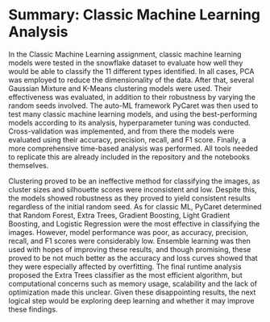 # Summary: Classic Machine Learning Analysis

In the Classic Machine Learning assignment, classic machine learning models were tested in the snowflake dataset to evaluate how well they would be able to classify the 11 different types identified. In all cases, PCA was employed to reduce the dimensionality of the data. After that, several Gaussian Mixture and K-Means clustering models were used. Their effectiveness was evaluated, in addition to their robustness by varying the random seeds involved. The auto-ML framework PyCaret was then used to test many classic machine learning models, and using the best-performing models according to its analysis, hyperparameter tuning was conducted. Cross-validation was implemented, and from there the models were evaluated using their accuracy, precision, recall, and F1 score. Finally, a more comprehensive time-based analysis was performed. All tools needed to replicate this are already included in the repository and the notebooks themselves.

Clustering proved to be an ineffective method for classifying the images, as cluster sizes and silhouette scores were inconsistent and low. Despite this, the models showed robustness as they proved to yield consistent results regardless of the initial random seed. As for classic ML, PyCaret determined that Random Forest, Extra Trees, Gradient Boosting, Light Gradient Boosting, and Logistic Regression were the most effective in classifying the images. However, model performance was poor, as accuracy, precision, recall, and F1 scores were considerably low. Ensemble learning was then used with hopes of improving these results, and though promising, these proved to be not much better as the accuracy and loss curves showed that they were especially affected by overfitting. The final runtime analysis proposed the Extra Trees classifier as the most efficient algorithm, but computational concerns such as memory usage, scalability and the lack of optimization made this unclear. Given these disappointing results, the next logical step would be exploring deep learning and whether it may improve these findings.

